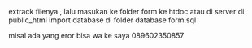 extrack filenya
,
lalu masukan ke folder form ke  htdoc atau di server di public_html
import database di folder database form.sql

misal ada yang eror bisa wa ke saya 089602350857